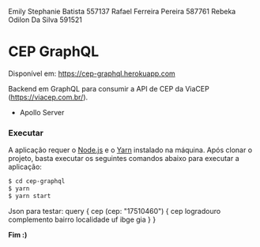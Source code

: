 Emily Stephanie Batista 557137
Rafael Ferreira Pereira 587761
Rebeka Odilon Da Silva  591521

# CEP GraphQL

Disponível em: https://cep-graphql.herokuapp.com

Backend em GraphQL para consumir a API de CEP da ViaCEP (https://viacep.com.br/).

  - Apollo Server

### Executar

A aplicação requer o [Node.js](https://nodejs.org/) e o [Yarn](https://yarnpkg.com/lang/en/) instalado na máquina.
Após clonar o projeto, basta executar os seguintes comandos abaixo para executar a aplicação:

```sh
$ cd cep-graphql
$ yarn
$ yarn start
```



Json para testar:
query { 
  cep (cep: "17510460")
  { 
    cep 
    logradouro 
    complemento 
    bairro 
    localidade
    uf 
    ibge 
    gia
  }
}

**Fim :)**
